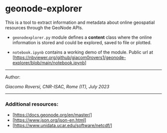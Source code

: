 
# geonode-explorer

This is a tool to extract information and metadata about online geospatial resources through the GeoNode APIs. 

+ `geonodexplorer.py` module defines a **content** class where the online information is stored and could be explored, saved to file or plotted.

+ `notebook.ipynb` contains a working demo of the module.
Public url at [https://nbviewer.org/github/giacom0rovers1/geonode-explorer/blob/main/notebook.ipynb]


***

Author: 

*Giacomo Roversi, CNR-ISAC, Rome (IT), July 2023*

***

### Additional resources:
+ [https://docs.geonode.org/en/master/]
+ [https://www.json.org/json-en.html]
+ [https://www.unidata.ucar.edu/software/netcdf/]

